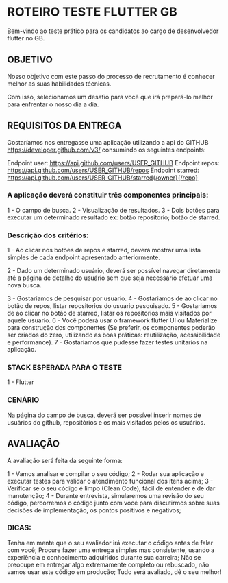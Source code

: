 # ROTEIRO TESTE FLUTTER GB
Bem-vindo ao teste prático para os candidatos ao cargo de desenvolvedor flutter no GB.



## OBJETIVO
Nosso objetivo com este passo do processo de recrutamento é conhecer melhor as suas habilidades técnicas.

Com isso, selecionamos um desafio para você que irá prepará-lo melhor para enfrentar o nosso dia a dia.



## REQUISITOS DA ENTREGA
Gostaríamos nos entregasse uma aplicação utilizando a api do GITHUB https://developer.github.com/v3/ consumindo os seguintes endpoints:

Endpoint user: https://api.github.com/users/USER_GITHUB
Endpoint repos: https://api.github.com/users/USER_GITHUB/repos
Endpoint starred: https://api.github.com/users/USER_GITHUB/starred{/owner}{/repo}



### A aplicação deverá constituir três componentes principais:
1 - O campo de busca.
2 - Visualização de resultados.
3 - Dois botões para executar um determinado resultado ex: botão repositorio; botão de starred.



### Descrição dos critérios: 
1 - Ao clicar nos botões de repos e starred, deverá mostrar uma lista simples de cada endpoint apresentado anteriormente.

2 - Dado um determinado usuário, deverá ser possível navegar diretamente até a página de detalhe do usuário sem que seja necessário efetuar uma nova busca.

3 - Gostariamos de pesquisar por usuario.
4 - Gostariamos de ao clicar no botão de repos, listar repositorios do usuario pesquisado.
5 - Gostariamos de ao clicar no botão de starred, listar os repositorios mais visitados por aquele usuario.
6 - Você poderá usar o framework flutter UI ou Materialize para construção dos componentes (Se preferir, os componentes poderão ser criados do zero, utilizando as boas práticas: reutilização, acessibilidade e performance).
7 - Gostariamos que pudesse fazer testes unitarios na aplicação.



### STACK ESPERADA PARA O TESTE
1 - Flutter 



### CENÁRIO
Na página do campo de busca, deverá ser possível inserir nomes de usuários do github, repositórios e os mais visitados pelos os usuários.



## AVALIAÇÃO
A avaliação será feita da seguinte forma:

1 - Vamos analisar e compilar o seu código;
2 - Rodar sua aplicação e executar testes para validar o atendimento funcional dos itens acima;
3 - Verificar se o seu código é limpo (Clean Code), fácil de entender e de dar manutenção;
4 - Durante entrevista, simularemos uma revisão do seu código, percorremos o código junto com você para discutirmos sobre suas decisões de implementação, os pontos positivos e negativos;



### DICAS:
Tenha em mente que o seu avaliador irá executar o código antes de falar com você;
Procure fazer uma entrega simples mas consistente, usando a experiência e conhecimento adquiridos durante sua carreira;
Não se preocupe em entregar algo extremamente completo ou rebuscado, não vamos usar este código em produção;
Tudo será avaliado, dê o seu melhor!
